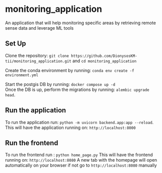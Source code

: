 # monitoring_application
An application that will help monitoring specific areas by retrieving remote sense data and leverage ML tools

## Set Up
Clone the repository: `git clone https://github.com/DionysosKM-tii/monitoring_application.git` and `cd monitoring_application`

Create the conda environment by running: `conda env create -f environment.yml`  

Start the postgis DB by running: `docker compose up -d`  
Once the DB is up, perform the migrations by running: `alembic upgrade head`. 

## Run the application
To run the application run: `python -m uvicorn backend.app:app --reload`.  
This will have the application running on: `http://localhost:8000`

## Run the frontend 
To run the frontend run : `python home_page.py`
This will have the frontend running on: `http://localhost:8080`
A new tab with the homepage will open automatically on your browser if not go to `http://localhost:8080` manually